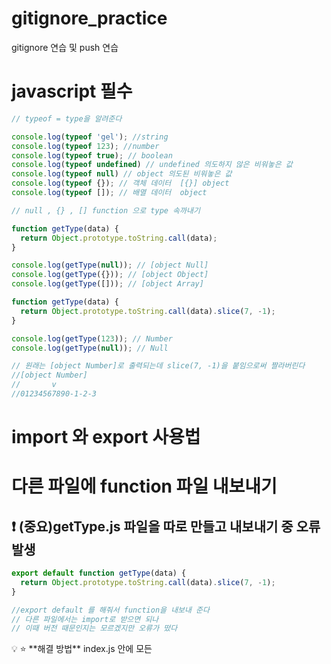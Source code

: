# gitignore_practice
gitignore 연습 및 push 연습


# javascript 필수 

```jsx
// typeof = type을 알려준다 

console.log(typeof 'gel'); //string
console.log(typeof 123); //number
console.log(typeof true); // boolean
console.log(typeof undefined) // undefined 의도하지 않은 비워놓은 값 
console.log(typeof null) // object 의도된 비워놓은 값
console.log(typeof {}); // 객체 데이터  [{}] object
console.log(typeof []); // 배열 데이터  object

// null , {} , [] function 으로 type 속까내기

function getType(data) {
  return Object.prototype.toString.call(data);
}

console.log(getType(null)); // [object Null]
console.log(getType({})); // [object Object]
console.log(getType([])); // [object Array]
```

```jsx
function getType(data) {
  return Object.prototype.toString.call(data).slice(7, -1);
}

console.log(getType(123)); // Number
console.log(getType(null)); // Null

// 원래는 [object Number]로 출력되는데 slice(7, -1)을 붙임으로써 짤라버린다
//[object Number]
//       v
//01234567890-1-2-3
```

# import 와 export 사용법

# 다른 파일에 function 파일 내보내기

## ❗️ (중요)getType.js 파일을 따로 만들고 내보내기 중 오류 발생

```jsx
export default function getType(data) {
  return Object.prototype.toString.call(data).slice(7, -1);
}

//export default 를 해줘서 function을 내보내 준다
// 다른 파일에서는 import로 받으면 되나 
// 이때 버전 때문인지는 모르겠지만 오류가 떴다 

```

<aside>
💡 ⭐️ **해결 방법** 
 index.js 안에 모든 <script src = ''  > 에 type = 'module'을 추가해준다

</aside>

```jsx
import getType from './getType';
// import 를 해주어 getType 가져오기

console.log(typeof 'gel');
console.log(typeof 123);
console.log(typeof true);
console.log(typeof undefined);
console.log(typeof null);
console.log(typeof {});
console.log(typeof []);

console.log(getType(123));
console.log(getType(null));
```

# 산술 연산자

```jsx
// 산술 연산자(arithmetic operator)

console.log(1 + 2); //3
console.log(5 - 7); //-2
console.log(10 * 10); // 100
console.log(10 / 5); //2
console.log(7 % 5); //2 나머지 값
```

# 할당 연산자

```jsx
// 할당 연산자

let a = 2;

console.log(a); //2
```

```jsx
let a = 2;
a = a + 1; // 재 할당

console.log(a); //3
```

### 위 명령어 간략화

```jsx
// 할당 연산자

let a = 2;
// a = a + 1;
a += 1; // 산술연산자가 다 가능 -,*,/ 등

console.log(a);
```
